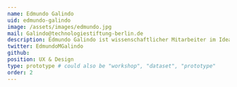 ```yaml
---
name: Edmundo Galindo
uid: edmundo-galindo
image: /assets/images/edmundo.jpg
mail: Galindo@technologiestiftung-berlin.de
description: Edmundo Galindo ist wissenschaftlicher Mitarbeiter im Ideation & Prototyping Lab der Technologiestiftung Berlin im Bereich User Experience, User Interface, Design Thinking und Projektmanagement. Er hat Industrie Design an der UDK Berlin und Interface Design an der FH Potsdam studiert. Er arbeitet zur Zeit am Projekt Bürgerterminals für die Zentral- und Landes Bibliothek Berlin (ZLB). Sein Interesse liegt in Research, Konzeption und Gestaltung von Digitalanwendungen mit zukunftsorientierten Visionen.
twitter: EdmundoMGalindo
github:
position: UX & Design
type: prototype # could also be "workshop", "dataset", "prototype"
order: 2
---
```

